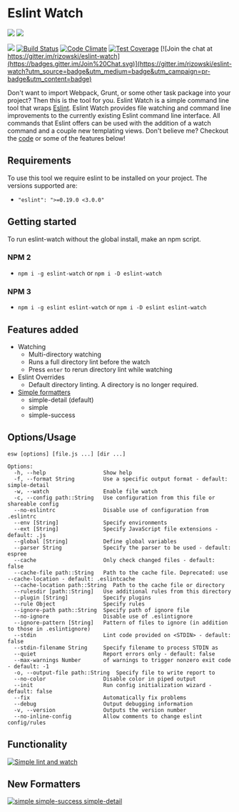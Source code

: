 # Eslint Watch
[![](https://nodei.co/npm/eslint-watch.png?downloads=true&downloadRank=true&stars=true)](https://www.npmjs.com/package/eslint-watch) [![](https://nodei.co/npm-dl/eslint-watch.png?months=6&height=3)](https://www.npmjs.com/package/eslint-watch)

[![](https://img.shields.io/badge/release-notes-blue.svg)](https://github.com/rizowski/eslint-watch/releases/latest)
[![Build Status](https://travis-ci.org/rizowski/eslint-watch.svg?branch=master)](https://travis-ci.org/rizowski/eslint-watch)
[![Code Climate](https://codeclimate.com/github/rizowski/eslint-watch/badges/gpa.svg)](https://codeclimate.com/github/rizowski/eslint-watch)
[![Test Coverage](https://codeclimate.com/github/rizowski/eslint-watch/badges/coverage.svg)](https://codeclimate.com/github/rizowski/eslint-watch/coverage)
[![Join the chat at https://gitter.im/rizowski/eslint-watch](https://badges.gitter.im/Join%20Chat.svg)](https://gitter.im/rizowski/eslint-watch?utm_source=badge&utm_medium=badge&utm_campaign=pr-badge&utm_content=badge)

Don't want to import Webpack, Grunt, or some other task package into your project? Then this is the tool for you.
Eslint Watch is a simple command line tool that wraps [Eslint](https://www.npmjs.com/package/eslint). Eslint Watch provides file watching and command line improvements to the currently existing Eslint command line interface. All commands that Eslint offers can be used with the addition of a watch command and a couple new templating views. Don't believe me? Checkout the [code](https://github.com/rizowski/eslint-watch) or some of the features below!

## Requirements
To use this tool we require eslint to be installed on your project. The versions supported are:
  - `"eslint": ">=0.19.0 <3.0.0"`

## Getting started
To run eslint-watch without the global install, make an npm script.

### NPM 2
  - `npm i -g eslint-watch` or `npm i -D eslint-watch`

### NPM 3
  - `npm i -g eslint eslint-watch` or `npm i -D eslint eslint-watch`

## Features added
  - Watching
    - Multi-directory watching
    - Runs a full directory lint before the watch
    - Press `enter` to rerun directory lint while watching
  - Eslint Overrides
    - Default directory linting. A directory is no longer required.
  - [Simple formatters](#new-formatters)
    - simple-detail (default)
    - simple
    - simple-success

## Options/Usage
```
esw [options] [file.js ...] [dir ...]

Options:
  -h, --help                  Show help
  -f, --format String         Use a specific output format - default: simple-detail
  -w, --watch                 Enable file watch
  -c, --config path::String   Use configuration from this file or shareable config
  --no-eslintrc               Disable use of configuration from .eslintrc
  --env [String]              Specify environments
  --ext [String]              Specify JavaScript file extensions - default: .js
  --global [String]           Define global variables
  --parser String             Specify the parser to be used - default: espree
  --cache                     Only check changed files - default: false
  --cache-file path::String   Path to the cache file. Deprecated: use --cache-location - default: .eslintcache
  --cache-location path::String  Path to the cache file or directory
  --rulesdir [path::String]   Use additional rules from this directory
  --plugin [String]           Specify plugins
  --rule Object               Specify rules
  --ignore-path path::String  Specify path of ignore file
  --no-ignore                 Disable use of .eslintignore
  --ignore-pattern [String]   Pattern of files to ignore (in addition to those in .eslintignore)
  --stdin                     Lint code provided on <STDIN> - default: false
  --stdin-filename String     Specify filename to process STDIN as
  --quiet                     Report errors only - default: false
  --max-warnings Number       of warnings to trigger nonzero exit code - default: -1
  -o, --output-file path::String  Specify file to write report to
  --no-color                  Disable color in piped output
  --init                      Run config initialization wizard - default: false
  --fix                       Automatically fix problems
  --debug                     Output debugging information
  -v, --version               Outputs the version number
  --no-inline-config          Allow comments to change eslint config/rules
```

## Functionality
[![Simple lint and watch](http://i.imgur.com/gPZSXU0.png)](http://i.imgur.com/gPZSXU0.png)

## New Formatters
[![simple simple-success simple-detail](http://i.imgur.com/m757NwM.png)](http://i.imgur.com/m757NwM.png)
